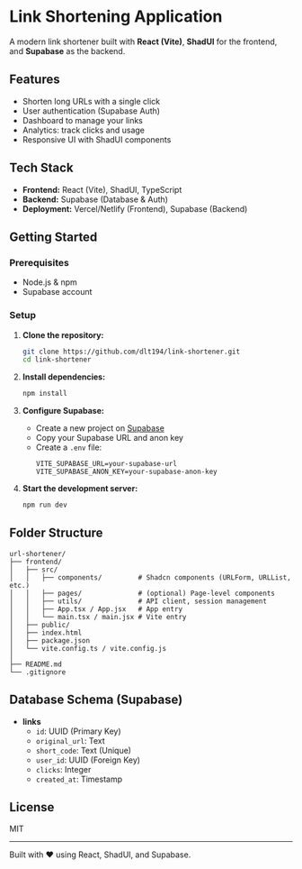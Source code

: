# Link Shortening Application

A modern link shortener built with **React (Vite)**, **ShadUI** for the frontend, and **Supabase** as the backend.

## Features

- Shorten long URLs with a single click
- User authentication (Supabase Auth)
- Dashboard to manage your links
- Analytics: track clicks and usage
- Responsive UI with ShadUI components

## Tech Stack

- **Frontend:** React (Vite), ShadUI, TypeScript
- **Backend:** Supabase (Database & Auth)
- **Deployment:** Vercel/Netlify (Frontend), Supabase (Backend)

## Getting Started

### Prerequisites

- Node.js & npm
- Supabase account

### Setup

1. **Clone the repository:**

   ```bash
   git clone https://github.com/dlt194/link-shortener.git
   cd link-shortener
   ```

2. **Install dependencies:**

   ```bash
   npm install
   ```

3. **Configure Supabase:**

   - Create a new project on [Supabase](https://supabase.com/)
   - Copy your Supabase URL and anon key
   - Create a `.env` file:
     ```
     VITE_SUPABASE_URL=your-supabase-url
     VITE_SUPABASE_ANON_KEY=your-supabase-anon-key
     ```

4. **Start the development server:**
   ```bash
   npm run dev
   ```

## Folder Structure

```
url-shortener/
├── frontend/
│   ├── src/
│   │   ├── components/         # Shadcn components (URLForm, URLList, etc.)
│   │   ├── pages/              # (optional) Page-level components
│   │   ├── utils/              # API client, session management
│   │   ├── App.tsx / App.jsx   # App entry
│   │   └── main.tsx / main.jsx # Vite entry
│   ├── public/
│   ├── index.html
│   ├── package.json
│   └── vite.config.ts / vite.config.js
│
├── README.md
└── .gitignore
```

## Database Schema (Supabase)

- **links**
  - `id`: UUID (Primary Key)
  - `original_url`: Text
  - `short_code`: Text (Unique)
  - `user_id`: UUID (Foreign Key)
  - `clicks`: Integer
  - `created_at`: Timestamp

## License

MIT

---

Built with ❤️ using React, ShadUI, and Supabase.
